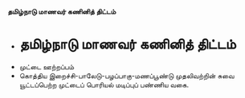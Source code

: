 **தமிழ்நாடு மாணவர் கணினித் திட்டம்**
- # தமிழ்நாடு மாணவர் கணினித் திட்டம்
- முட்டை ஊற்றப்பம்
- கொத்திய இறைச்சி-பாலேடு-பழப்பாகு-மணப்பூண்டு முதலிவற்றின் சுவை யூட்டப்பெற்ற முட்டைப் பொரியல் மடிப்புப் பண்ணிய வகை.

